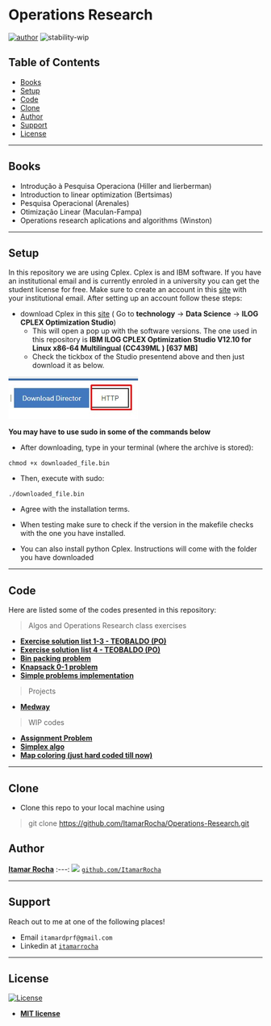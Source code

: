 # Operations Research

[![author](https://img.shields.io/badge/Itamar-Rocha-black.svg)](https://www.linkedin.com/in/itamarrocha) ![stability-wip](https://img.shields.io/badge/stability-work_in_progress-lightgrey.svg)



## Table of Contents
- [Books](#books)
- [Setup](#setup)
- [Code](#code)
- [Clone](#clone)
- [Author](#author)
- [Support](#support)
- [License](#license)
---
## Books
* Introdução à Pesquisa Operaciona (Hiller and lierberman)
* Introduction to linear optimization (Bertsimas)
* Pesquisa Operacional (Arenales)
* Otimização Linear (Maculan-Fampa)
* Operations research aplications and algorithms (Winston)

---
## Setup
In this repository we are using Cplex. Cplex is and IBM software. If you have an institutional email and is currently enroled in a university you can get the student license for free. Make sure to create an account in this <a href="https://my15.digitalexperience.ibm.com/b73a5759-c6a6-4033-ab6b-d9d4f9a6d65b/dxsites/151914d1-03d2-48fe-97d9-d21166848e65/home">site</a> with your institutional email. After setting up an account follow these steps:
* download Cplex in this <a href="https://my15.digitalexperience.ibm.com/b73a5759-c6a6-4033-ab6b-d9d4f9a6d65b/dxsites/151914d1-03d2-48fe-97d9-d21166848e65/technology/data-science">site</a> ( Go to **technology** -> **Data Science** -> **ILOG CPLEX Optimization Studio**)
    * This will open a pop up with the software versions. The one used in this repository is **IBM ILOG CPLEX Optimization Studio V12.10 for Linux x86-64 Multilingual (CC439ML ) [637 MB]**
    * Check the tickbox of the Studio presentend above and then just download it as below. 
<p align="left">
  <img src="download.jpeg" >
</p>

**You may have to use sudo in some of the commands below**
* After downloading, type in your terminal (where the archive is stored):
```shell
chmod +x downloaded_file.bin
```
* Then, execute with sudo:
```shell
./downloaded_file.bin
```
* Agree with the installation terms.
* When testing make sure to check if the version in the makefile checks with the one you have installed.

* You can also install python Cplex. Instructions will come with the folder you have downloaded
---

## Code
Here are listed some of the codes presented in this repository:
> Algos and Operations Research class exercises
* [**Exercise solution list 1-3 - TEOBALDO (PO)**](https://github.com/ItamarRocha/Operations-Research/tree/master/PO_class/list1-3)
* [**Exercise solution list 4 - TEOBALDO (PO)**](https://github.com/ItamarRocha/Operations-Research/tree/master/PO_class/list4)
* [**Bin packing problem**](https://github.com/ItamarRocha/Operations-Research/tree/master/algos/binpacking)
* [**Knapsack 0-1 problem**](https://github.com/ItamarRocha/Operations-Research/tree/master/algos/knapsack-01)
* [**Simple problems implementation**](https://github.com/ItamarRocha/Operations-Research/tree/master/algos/cplex_problems/intro)

> Projects
* [**Medway**](https://github.com/ItamarRocha/Operations-Research/tree/master/projects/medway)

> WIP codes
* [**Assignment Problem**](https://github.com/ItamarRocha/Operations-Research/tree/master/algos/assignment_problem)
* [**Simplex algo**](https://github.com/ItamarRocha/Operations-Research/tree/master/algos/simplex)
* [**Map coloring (just hard coded till now)**](https://github.com/ItamarRocha/Operations-Research/tree/master/algos/mapcoloring)
---
## Clone

- Clone this repo to your local machine using
> git clone https://github.com/ItamarRocha/Operations-Research.git

## Author

 <a href="https://www.linkedin.com/in/itamarrocha/" target="_blank">**Itamar Rocha**</a>
:---: 
<img src="https://github.com/ItamarRocha/Data-Analysis-and-Manipulation/raw/master/imgs/profile.JPG" width="200px"> </img>
<a href="http://github.com/ItamarRocha" target="_blank">`github.com/ItamarRocha`</a>

---

## Support

Reach out to me at one of the following places!

- Email `itamardprf@gmail.com` 
- Linkedin at <a href="https://www.linkedin.com/in/itamarrocha/" target="_blank">`itamarrocha`</a>

---

## License

[![License](http://img.shields.io/:license-mit-blue.svg?style=flat-square)](http://badges.mit-license.org)

- **[MIT license](http://opensource.org/licenses/mit-license.php)**

